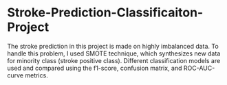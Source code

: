 # Stroke-Prediction-Classificaiton-Project
The stroke prediction in this project is made on highly imbalanced data. To handle this problem, I used SMOTE technique, which synthesizes new data for minority class (stroke positive class). 
Different classification models are used and compared using the f1-score, confusion matrix, and ROC-AUC-curve metrics.
